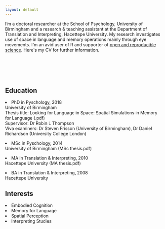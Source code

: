 ```yaml
---
layout: default
---
```


<p>I’m a doctoral researcher at the School of Psychology, University of Birmingham and a research & teaching assistant at the Department of Translation and Interpreting, Hacettepe University. My research investigates use of space in language and memory operations mainly through eye movements. I'm an avid user of R and supporter of <a href="https://osf.io/m9yh3/">open and reproducible science</a>. Here's my CV for further information.</p>
<br>
<br>
<br>
<br>
<p><h2>Education</h2>
<p><li>PhD in Pyschology, 2018</li>
University of Birmingham<br>
Thesis title: Looking for Language in Space: Spatial Simulations in Memory for Language (.pdf)<br>
Supervisor: Dr Robin L Thompson<br>
Viva examiners: Dr Steven Frisson (University of Birmingham), Dr Daniel Richardson (University College London)<br></p>
<p><li>MSc in Pyschology, 2014</li>
University of Birmingham (MSc thesis.pdf)</p>
<p><li>MA in Translation & Interpreting, 2010</li>
Hacettepe University (MA thesis.pdf)</p>
<p><li>BA in Translation & Interpreting, 2008</li>
Hacettepe University</p></p>

<p><h2>Interests</h2>
<li>Embodied Cognition</li>
<li>Memory for Language</li>
<li>Spatial Perception</li>
<li>Interpreting Studies</li></p>
